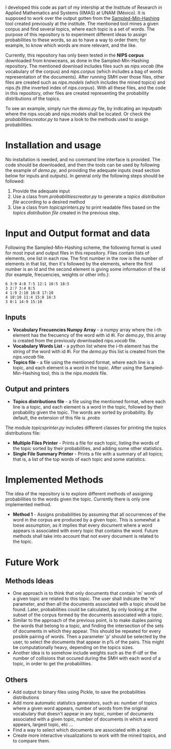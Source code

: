 I developed this code as part of my intership at the Institute of Research in Applied Mathematics and Systems (IIMAS)  at UNAM (México). It is supposed to work over the output gotten from the [Sampled-Min-Hashing](https://github.com/gibranfp/Sampled-MinHashing) tool created previously at the institute. The mentioned tool mines a given corpus and find several topics, where each topic is a set of words. The purpose of this repository is to experiment different ideas to assign probabilities to these words, so as to have a way to order them; for example, to know which words are more relevant, and the like.

Currently, this repository has only been tested in the **NIPS corpus** downloaded from knowceans, as done in the Sampled-Min-Hashing repository. The mentioned download includes files such as *nips.vocab* (the vocabulary of the corpus) and *nips.corpus* (which includes a bag of words representation of the documents). After running SMH over those files, other files are created such as *nips.models* (which includes the mined topics) and *nips.ifs* (the inverted index of *nips.corpus*). With all these files, and the code in this repository, other files are created representing the probability distributions of the topics.

To see an example, simply run the *demo.py* file, by indicating an inputpath where the nips.vocab and nips.models shall be located. Or check the *probabilitiescreator.py* to have a look to the methods used to assign probabilities.

# Installation and usage
No installation is needed, and no command line interface is provided. The code should be downloaded, and then the tools can be used by following the example of *demo.py*, and providing the adequate inputs (read section below for inputs and outputs). In general only the following steps should be followed:
1. Provide the adequate input
2. Use a class from *probabilitiescreator.py* to generate a *topics distribution file* according to a desired method
3. Use a class from *topicsprinters.py* to print readable files based on the *topics distribution file* created in the previous step.

# Input and Output format and data
Following the Sampled-Min-Hashing scheme, the following format is used for most input and output files in this repository. Files contain lists of elements, one list in each row. The first number in the row is the number of elements in that list, then it's followed by the elements, where the first number is an id and the second element is giving some information of the id (for example, frecuencies, weights or other info.):
~~~~
6 3:9 4:8 7:5 12:1 16:5 18:5 
3 2:7 3:4 8:5
4 1:9 2:10 16:8 17:10
4 10:10 11:4 15:8 16:3
3 0:1 14:9 15:10
~~~~

## Inputs
+ **Vocabulary Frecuencies Numpy Array** - a numpy array where the i-th element has the frecuency of the word with id #i. For *demo.py*, this array is created from the previously downloaded *nips.vocab* file.
+ **Vocabulary Words List** - a python list where the i-th element has the string of the word with id #i. For the *demo.py* this list is created from the *nips.vocab* file.
+ **Topics file** - a file using the mentioned format, where each line is a topic, and each element is a word in the topic. After using the  Sampled-Min-Hashing tool, this is the *nips.models* file.

## Output and printers
+ **Topics distributions file** - a file using the mentioned format, where each line is a topic, and each element is a word in the topic, followed by their probability given the topic. The words are sorted by probability. By default, the extension of this file is *.probs*

The module *topicsprinter.py* includes different classes for printing the topics distributions file:
+ **Multiple Files Printer** - Prints a file for each topic, listing the words of the topic sorted by their probabilities, and adding some other statistics.
+ **Single File Summary Printer** - Prints a file with a summary of all topics; that is, a list of the top words of each topic and some statistics.

# Implemented Methods
The idea of the repository is to explore different methods of assigning probabilities to the words given the topic. Currently there is only one implemented method.
+ **Method 1** - Assigns probabilities by assuming that all occurrences of the word in the corpus are produced by a given topic. This is somewhat a loose assumption, as it implies that every document where a word appears is associated with every topic that contains the word. Future methods shall take into account that not every document is related to the topic.

# Future Work
## Methods Ideas
+ One approach is to think that only documents that contain 'm' words of a given topic are related to this topic. The user shall indicate the 'm' parameter, and then all the documents associated with a topic should be found. Later, probabilities could be calculated, by only looking at the subset of the corpus formed by the documents associated with a topic.
+ Similar to the approach of the previous point, is to make duples pairing the words that belong to a topic, and finding the intersection of the sets of documents in which they appear. This should be repeated for every posible pairing of words. Then a parameter 'p' should be selected by the user, to select the documents that appear in p% of the pairs. This might be computationally heavy, depending on the topics sizes.
+ Another idea is to somehow include weights such as the tf-idf or the number of collisions that occured during the SMH with each word of a topic, in order to get the probabilities.

## Others
+ Add output to binary files using Pickle, to save the probabilities distributions
+ Add more automatic statistics generators, such as: number of topics where a given word appears, number of words from the original vocabulary that doesn't appear in any topic, number of documents associated with a given topic, number of documents in which a word appears, largest topic, etc ...
+ Find a way to select which documents are associated with a topic
+ Create more interactive visualizations to work with the mined topics, and to compare them.
